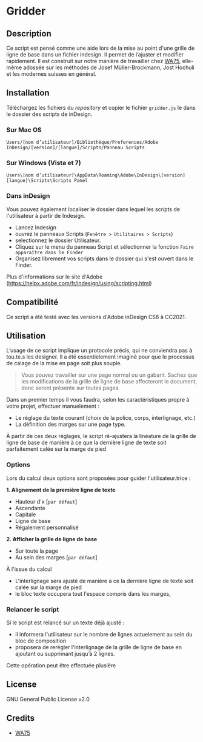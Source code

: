 # Gridder

## Description
Ce script est pensé comme une aide lors de la mise au point d'une grille de ligne de base dans un fichier indesign. Il permet de l’ajuster et modifier rapidement.
Il est construit sur notre manière de travailler chez [WA75](http://wa75.com), elle-même adossée sur les méthodes de Josef Müller-Brockmann, Jost Hochuli et les modernes suisses en général.

## Installation
Téléchargez les fichiers du *repository* et copier le fichier `gridder.js` le dans le dossier des scripts de inDesign.

### Sur Mac OS
`Users/[nom d’utilisateur]/Bibliothèque/Preferences/Adobe InDesign/[version]/[langue]/Scripts/Panneau Scripts`

### Sur Windows (Vista et 7)
`Users\[nom d’utilisateur]\AppData\Roaming\Adobe\InDesign\[version][langue]\Scripts\Scripts Panel`

### Dans inDesign
Vous pouvez également localiser le dossier dans lequel les scripts de l'utilisateur à partir de Indesign.
- Lancez Indesign
- ouvrez le panneaux Scripts (`Fenêtre > Utilitaires > Scripts`)
- selectionnez le dossier Utilisateur.
- Cliquez sur le menu du panneau Script et sélectionner la fonction `Faire apparaître dans le Finder`
- Organisez librement vos scripts dans le dossier qui s'est ouvert dans le Finder.

Plus d'informations sur le site d'Adobe (https://helpx.adobe.com/fr/indesign/using/scripting.html)

## Compatibilité
Ce script a été testé avec les versions d'Adobe inDesign CS6 à CC2021.

## Utilisation
L’usage de ce script implique un protocole précis, qui ne conviendra pas à tou.te.s les designer. Il a été essentielement imaginé pour que le processus de calage de la mise en page soit plus souple.

> Vous pouvez travailler sur une page normal ou un gabarit. Sachez que les modifications de la grille de ligne de base affecteront le document, donc seront présente sur toutes pages.

Dans un premier temps il vous faudra, selon les caractéristiques propre à votre projet, effectuer manuelement :

- Le réglage du texte courant (choix de la police, corps, interlignage, etc.)
- La définition des marges sur une page type.

À partir de ces deux réglages, le script ré-ajustera la linéature de la grille de ligne de base de manière à ce que la dernière ligne de texte soit parfaitement calée sur la marge de pied

### Options
Lors du calcul deux options sont proposées pour guider l'utilisateur.trice :

**1. Alignement de la première ligne de texte**
- Hauteur d'x [`par défaut`]
- Ascendante
- Capitale
- Ligne de base
- Régalement personnalisé

**2. Afficher la grille de ligne de base**
- Sur toute la page
- Au sein des marges [`par défaut`]

À l'issue du calcul
- L'interlignage sera ajusté de manière à ce la dernière ligne de texte soit calée sur la marge de pied
- le bloc texte occupera tout l'espace compris dans les marges,


### Relancer le script
Si le script est relancé sur un texte déjà ajusté :
- il informera l'utilisateur sur le nombre de lignes actuelement au sein du bloc de composition
- proposera de rerégler l'interlignage de la grille de ligne de base en ajoutant ou supprimant jusqu’à 2 lignes.

Cette opération peut être effectuée plusière 



## License

GNU General Public License v2.0

## Credits

- [WA75](https://github.com/wa75studio)
